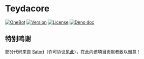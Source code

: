 # Teydacore

[![OneBot](https://img.shields.io/badge/OneBot-12-black)](https://12.onebot.dev/)
[![Version](https://img.shields.io/github/v/tag/teyda/teydacore.svg)](https://github.com/teyda/teydacore/releases)
[![License](https://img.shields.io/github/license/teyda/teydacore)](https://github.com/teyda/teydacore/blob/main/LICENSE)
[![Deno doc](https://doc.deno.land/badge.svg)](https://doc.deno.land/https://deno.land/x/teydacore/mod.ts)

## 特别鸣谢

部分代码来自 [Satori](https://github.com/satorijs/satori)（许可协议[见此](https://github.com/satorijs/satori/blob/master/LICENSE)），在此向该项目贡献者致以谢意！